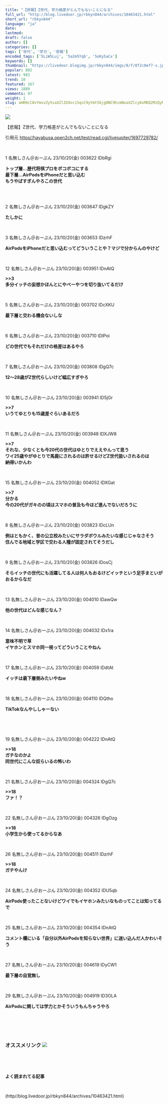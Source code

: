 ```yaml
---
title: "【悲報】Z世代、学力格差がとんでもないことになる"
full_url: "http://blog.livedoor.jp/rbkyn844/archives/10463421.html"
short_url: "rbkyn844"
language: "ja"
date: 
lastmod: 
draft: false
author: []
categories: []
tags: ['世代', '学力', '悲報']
encoded_tags: ['5LiW5Luj', '5a2m5Yqb', '5oKy5aCx']
keywords: []
thumbnail: "https://livedoor.blogimg.jp/rbkyn844/imgs/8/f/8f2c0ef7-s.jpg"
popular: 802
latest: 983
trend: 10
featured: 167
views: 1889
comments: 97
weight: 1
slug: aHR0cC8vYmxvZy5saXZlZG9vci5qcC9yYmt5bjg0NC9hcmNoaXZlcy8xMDQ2MzQyMS5odG1s
---
```


![](https://livedoor.blogimg.jp/rbkyn844/imgs/8/f/8f2c0ef7-s.jpg)

<div><p>【悲報】Z世代、学力格差がとんでもないことになる</p><p>引用元 <a title='' target='_blank' href='https//hayabusa.open2ch.net/test/read.cgi/livejupiter/1697729782/'>https//hayabusa.open2ch.net/test/read.cgi/livejupiter/1697729782/ </a> </p><br><p class='res1'>1 名無しさん＠おーぷん 23/10/20(金) 003622 IDbRgi </p> <p class='res2'><b> トップ層…歴代将棋プロをボコボコにする<br>最下層…AirPodsをiPhoneだと思い込む<br>もうやばすぎんやろこの世代 </b></p><br> <br> <p class='res1'>2 名無しさん＠おーぷん 23/10/20(金) 003647 IDgkZY </p> <p class='res2'><b> たしかに </b></p><br> <p class='res1'>3 名無しさん＠おーぷん 23/10/20(金) 003653 IDzrhF </p> <p class='res2'><b> AirPodsをiPhoneだと思い込むってどういうことや？マジで分からんのやけど </b></p><br> <p class='res1'>12 名無しさん＠おーぷん 23/10/20(金) 003951 IDnAtQ </p> <p class='res2'><b> >>3<br>多分イッチの妄想かほんとにやべーやつを切り抜いてるだけ </b></p><br> <p class='res1'>5 名無しさん＠おーぷん 23/10/20(金) 003702 IDcXKU </p> <p class='res2'><b> 最下層と交わる機会ないしな </b></p><br> <p class='res1'>6 名無しさん＠おーぷん 23/10/20(金) 003710 IDlPoi </p> <p class='res2'><b> どの世代でもそれだけの格差はあるやろ </b></p><br> <p class='res1'>7 名無しさん＠おーぷん 23/10/20(金) 003808 IDgQ7c </p> <p class='res2'><b> 12～28歳がZ世代らしいけど幅広すぎやろ </b></p><br> <p class='res1'>10 名無しさん＠おーぷん 23/10/20(金) 003941 ID5jGr </p> <p class='res2'><b> >>7<br>いうてゆとりも15歳差ぐらいあるだろ </b></p><br> <p class='res1'>11 名無しさん＠おーぷん 23/10/20(金) 003948 IDXJW8 </p> <p class='res2'><b> >>7<br>それな、少なくとも今20代の世代はゆとりでええやんって思う<br>ワイ25歳やがゆとりで馬鹿にされるのは許せるけどZ世代扱いされるのは<br>納得いかんわ </b></p><br> <p class='res1'>15 名無しさん＠おーぷん 23/10/20(金) 004052 IDXGat </p> <p class='res2'><b> >>7<br>分かる<br>今の20代がガキのの頃はスマホの普及も今ほど進んでないだろうに </b></p><br> <p class='no-pc'></p> <p class='res1'>8 名無しさん＠おーぷん 23/10/20(金) 003823 IDcLUn </p> <p class='res2'><b> 例はともかく、昔の公立校みたいにサラダボウルみたいな感じじゃなさそう<br>住んでる地域と学区で交わる人種が固定されてそうだし </b></p><br> <p class='res1'>9 名無しさん＠おーぷん 23/10/20(金) 003826 IDosCj </p> <p class='res2'><b> そらイッチの世代にも活躍してる人は何人もおるけどイッチという足手まといがおるからなだ </b></p><br> <p class='res1'>13 名無しさん＠おーぷん 23/10/20(金) 004010 IDawQw </p> <p class='res2'><b> 他の世代はどんな感じなん？ </b></p><br> <p class='res1'>14 名無しさん＠おーぷん 23/10/20(金) 004032 IDx1ra </p> <p class='res2'><b> 意味不明で草<br>イヤホンとスマホ同一視ってどういうことやねん </b></p><br> <p class='res1'>17 名無しさん＠おーぷん 23/10/20(金) 004059 IDdtAt </p> <p class='res2'><b> イッチは最下層側みたいやねw </b></p><br> <p class='res1'>18 名無しさん＠おーぷん 23/10/20(金) 004110 IDQtho </p> <p class='res2'><b> TikTokなんやししゃーない<br></b></p><blockquote class='imgur-embed-pub'></blockquote><b><br><blockquote class='imgur-embed-pub'></blockquote> </b><br> <p class='res1'>19 名無しさん＠おーぷん 23/10/20(金) 004222 IDnAtQ </p> <p class='res2'><b> >>18<br>ガチなのかよ<br>同世代にこんな奴らいるの怖いわ </b></p><br> <p class='res1'>21 名無しさん＠おーぷん 23/10/20(金) 004324 IDgQ7c </p> <p class='res2'><b> >>18<br>ファ！？ </b></p><br> <p class='res1'>22 名無しさん＠おーぷん 23/10/20(金) 004326 IDgOzg </p> <p class='res2'><b> >>18<br>小学生から使ってるからなあ </b></p><br> <p class='res1'>26 名無しさん＠おーぷん 23/10/20(金) 004511 IDzrhF </p> <p class='res2'><b> >>18<br>ガチやんけ </b></p><br> <p class='res1'>24 名無しさん＠おーぷん 23/10/20(金) 004352 IDU5qb </p> <p class='res2'><b> AirPods使ったことないけどワイでもイヤホンみたいなものってことは知ってるで </b></p><br> <p class='res1'>25 名無しさん＠おーぷん 23/10/20(金) 004354 IDnAtQ </p> <p class='res2'><b> コメント欄にいる「自分以外AirPodsを知らない世界」に迷い込んだ人かわいそう </b></p><br> <p class='res1'>27 名無しさん＠おーぷん 23/10/20(金) 004619 IDyCW1 </p> <p class='res2'><b> 最下層の自覚無し </b></p><br> <p class='res1'>29 名無しさん＠おーぷん 23/10/20(金) 004919 ID3OLA </p> <p class='res2'><b> AirPodsに関しては学力とかそういうもんちゃうやろ </b></p><br> <p id='5077e33f033c4e934bb013c7c4eb8bbd'> </p><br> <br> <p class='no-pc'></p> <h3 class='linkh'>オススメリンク <img src='http//blog.livedoor.jp/rbkyn844/ftp/fusagikom-fikergh.png'></h3> <p class='link2'> </p><br> <p class='no-pc'></p> <p class='no-pc'><br><p><b>よく読まれてる記事</b></p><br></p> </div>

(http//blog.livedoor.jp/rbkyn844/archives/10463421.html)
